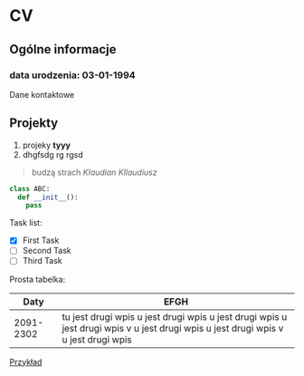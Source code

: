 # CV
## Ogólne informacje
### data urodzenia: 03-01-1994
Dane kontaktowe
## Projekty
1. projeky **tyyy**
1. dhgfsdg rg rgsd

> budzą strach
> *Klaudian Kllaudiusz*

```python
class ABC:
  def __init__():
    pass
```

Task list:
- [X] First Task
- [ ] Second Task
- [ ] Third Task

Prosta tabelka:

| Daty | EFGH |
| --- | --- |
| 2091-2302 | tu jest drugi wpis u jest drugi wpis u jest drugi wpis u jest drugi wpis v u jest drugi wpis u jest drugi wpis v u jest drugi wpis |

[Przykład](https://raw.githubusercontent.com/LukaszKulacz/CV/main/ex1.cpp)

